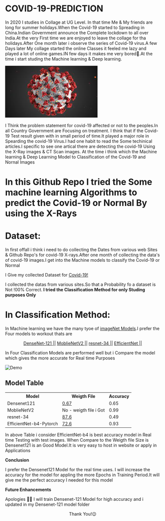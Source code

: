 # COVID-19-PREDICTION

In 2020 I studies in Collage at UG Level. In that time Me & My friends are long for summer holidays.When the Covid-19 started to Spreading in China.Indian Government announce the Complete lockdown to all over India.At the very First time we are enjoyed to leave the collage for tha holidays.After One month later i observe the series of Covid-19 virus.A few Days later My collage started the online Classes it feeled me lazy and played a lot of online games.IN few days it makes me  very bored🥱.At the time i start studing the Machine learning & Deep learning.
 
<img src="https://github.com/Balasubramaniam077/COVID-19-PREDICTION/blob/main/resnet-34/covid-19.png" alt="Covid-19"  class="center">

I Think the problem statement for covid-19 affected or not to the peoples.In all Country Government are Focusing on treatment. I think that if the Covid-19 Test result given with in small period of time.It played a major role in Spearding the covid-19 Virus.I had one habit to read the Some techinical articles.I specific to see one artical there are detecting the covid-19 Using the X-Ray images & CT Scan images. At the time i think which the Machine learning & Deep Learning Model to Classification of the Covid-19 and Nornal Images 

# In this Github Repo I tried the Some machine learning Algorithms to predict the Covid-19 or Normal By using the X-Rays 

# Dataset:

In first offall i think i need to do collecting the Dates from various web Sites & Github Repo's for covid-19 X-rays.After one month  of collecting the data's of covid-19 images.I get into the Machine models to classify the Covid-19 or Normal

I Give my collected Dataset for <a href="https://drive.google.com/drive/folders/13BifNgdcdiQRlb0smRIuCd6vIVSh9Qaz?usp=sharing">Covid-19!</a>

I collected the datas from various sites.So that a Probability fo a dataset is Not !00% Correct.<b> I tried the Classification Method for only Studing purposes Only </b>
  
# In Classification Method:

In Machine learning we have the many tyoe of <a href="https://www.image-net.org/">imageNet Models</a>.I prefer the Four models to workout thats are 

<p align="center">
<a href="https://github.com/liuzhuang13/DenseNet">DenseNet-121 ||</a>
<a href="https://models.roboflow.com/blog.roboflow.com/how-to-train-mobilenetv2">MoblieNetV2 ||</a>
<a href="https://paperswithcode.com/model/resnet?variant=resnet-34">resnet-34 ||</a>
<a href="https://github.com/lukemelas/EfficientNet-PyTorch#:~:text=EfficientNet%20PyTorch%20is%20a%20PyTorch,flexible%2C%20and%20extensible%20as%20possible.">EfficientNet ||</a>
  
In Four Classification Models are performed well but i Compare the model which gives the more accurate for Real time Purposes
 
![Demo](https://github.com/Balasubramaniam077/COVID-19-PREDICTION/blob/main/resnet-34/covid.gif)
  
<h2>Model Table</h2>

<table>
  <tr>
    <th><b>Model<b></th>
     <th><b>Weigth File</b></th>
     <th><b>Accuracy</b></th>
  </tr>
  <tr>
    <td>Densenet121</td>
    <td><a href="https://drive.google.com/file/d/1ncn1TUZ6inc8gzQn-qZzbuZgl-Nv1oWk/view?usp=sharing">0.67</a></td>
    <td>0.65</td>
  </tr>
  <tr>
    <td>MoblieNetV2 </td>
    <td>No - weigth file i Got</td>
    <td>0.99</td>
  </tr>
  <tr>
    <td>resnet-34</td>
    <td><a href="https://drive.google.com/file/d/1SMAnL-dQ0U4t1j43aqW7X6HK6-g4Lp9F/view?usp=sharing">87.6</a></td>
    <td>0.49</td>
  </tr>
  <tr>
    <td>EfficientNet-b4-Pytorch</td>
    <td><a href="https://drive.google.com/file/d/1uqscFFek0qkuvBUZ1yV999TNy4qujASY/view?usp=sharing">72.6</a></td>
    <td>0.93</td>
  </tr>
 
</table>
 
 In above Table i consider EfficientNet-b4 is best accuracy model in Real time Testing with test images. When Compare to the Weigth file Size is Densenet121 is an Good Model.It is very easy to host in website or apply in Applications 
 
 <b>Conclusion</b>
 
 I prefer the Densenet121 Model for the real time uses. I will increase the accuracy for the model for appling the more Epochs in Training Period.It will give me the perfect accuracy I needed for this model
 
 
 <b>Future Enhancements</b>
 
 
Apologies 🙇‍♂️
I will train Densenet-121 Model for high accuracy and i updated in my Densenet-121 model folder 
 
 
 <p align="center">Thank You!😉</p>
